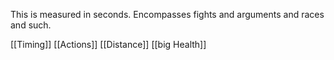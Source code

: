 This is measured in seconds.
Encompasses fights and arguments and races and such.

[[Timing]]
[[Actions]]
[[Distance]]
[[big Health]]